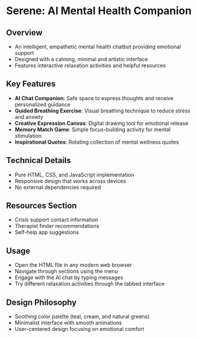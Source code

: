 # Serene: AI Mental Health Companion

## Overview
- An intelligent, empathetic mental health chatbot providing emotional support
- Designed with a calming, minimal and artistic interface
- Features interactive relaxation activities and helpful resources

## Key Features
- **AI Chat Companion**: Safe space to express thoughts and receive personalized guidance
- **Guided Breathing Exercise**: Visual breathing technique to reduce stress and anxiety
- **Creative Expression Canvas**: Digital drawing tool for emotional release
- **Memory Match Game**: Simple focus-building activity for mental stimulation
- **Inspirational Quotes**: Rotating collection of mental wellness quotes

## Technical Details
- Pure HTML, CSS, and JavaScript implementation
- Responsive design that works across devices
- No external dependencies required

## Resources Section
- Crisis support contact information
- Therapist finder recommendations
- Self-help app suggestions

## Usage
- Open the HTML file in any modern web browser
- Navigate through sections using the menu
- Engage with the AI chat by typing messages
- Try different relaxation activities through the tabbed interface

## Design Philosophy
- Soothing color palette (teal, cream, and natural greens)
- Minimalist interface with smooth animations
- User-centered design focusing on emotional comfort
